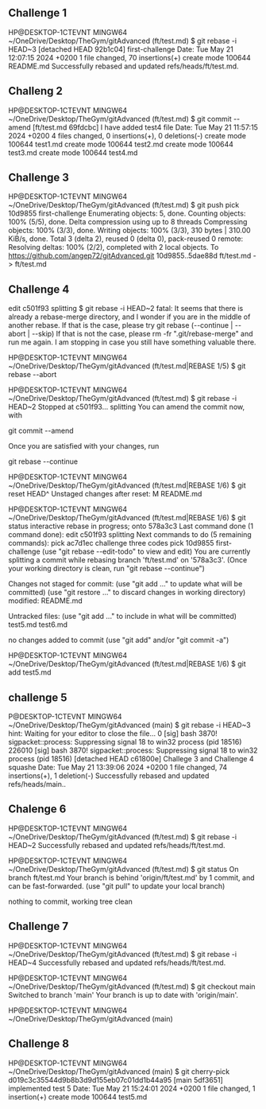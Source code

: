 ## Challenge 1
HP@DESKTOP-1CTEVNT MINGW64 ~/OneDrive/Desktop/TheGym/gitAdvanced (ft/test.md)
$ git rebase -i HEAD~3
[detached HEAD 92b1c04] first-challenge
 Date: Tue May 21 12:07:15 2024 +0200
 1 file changed, 70 insertions(+)
 create mode 100644 README.md
Successfully rebased and updated refs/heads/ft/test.md.

## Challeng 2
HP@DESKTOP-1CTEVNT MINGW64 ~/OneDrive/Desktop/TheGym/gitAdvanced (ft/test.md)
$ git commit --amend
[ft/test.md 69fdcbc] I have added test4 file
 Date: Tue May 21 11:57:15 2024 +0200
 4 files changed, 0 insertions(+), 0 deletions(-)
 create mode 100644 test1.md
 create mode 100644 test2.md
 create mode 100644 test3.md
 create mode 100644 test4.md
 ## Challenge 3
HP@DESKTOP-1CTEVNT MINGW64 ~/OneDrive/Desktop/TheGym/gitAdvanced (ft/test.md)
$ git push 
pick 10d9855 first-challenge
Enumerating objects: 5, done.
Counting objects: 100% (5/5), done.
Delta compression using up to 8 threads
Compressing objects: 100% (3/3), done.
Writing objects: 100% (3/3), 310 bytes | 310.00 KiB/s, done.
Total 3 (delta 2), reused 0 (delta 0), pack-reused 0
remote: Resolving deltas: 100% (2/2), completed with 2 local objects.
To https://github.com/angep72/gitAdvanced.git
   10d9855..5dae88d  ft/test.md -> ft/test.md

## Challenge 4

edit c501f93 splitting
$ git rebase -i HEAD~2
fatal: It seems that there is already a rebase-merge directory, and
I wonder if you are in the middle of another rebase.  If that is the
case, please try
        git rebase (--continue | --abort | --skip)
If that is not the case, please
        rm -fr ".git/rebase-merge"
and run me again.  I am stopping in case you still have something
valuable there.


HP@DESKTOP-1CTEVNT MINGW64 ~/OneDrive/Desktop/TheGym/gitAdvanced (ft/test.md|REBASE 1/5)
$ git rebase --abort

HP@DESKTOP-1CTEVNT MINGW64 ~/OneDrive/Desktop/TheGym/gitAdvanced (ft/test.md)
$ git rebase -i HEAD~2
Stopped at c501f93...  splitting
You can amend the commit now, with

  git commit --amend

Once you are satisfied with your changes, run

  git rebase --continue

HP@DESKTOP-1CTEVNT MINGW64 ~/OneDrive/Desktop/TheGym/gitAdvanced (ft/test.md|REBASE 1/6)
$ git reset HEAD^
Unstaged changes after reset:
M       README.md

HP@DESKTOP-1CTEVNT MINGW64 ~/OneDrive/Desktop/TheGym/gitAdvanced (ft/test.md|REBASE 1/6)
$ git status
interactive rebase in progress; onto 578a3c3
Last command done (1 command done):
   edit c501f93 splitting
Next commands to do (5 remaining commands):
   pick ac7d1ec challenge three codes
   pick 10d9855 first-challenge
  (use "git rebase --edit-todo" to view and edit)
You are currently splitting a commit while rebasing branch 'ft/test.md' on '578a3c3'.
  (Once your working directory is clean, run "git rebase --continue")

Changes not staged for commit:
  (use "git add <file>..." to update what will be committed)
  (use "git restore <file>..." to discard changes in working directory)
        modified:   README.md

Untracked files:
  (use "git add <file>..." to include in what will be committed)
        test5.md
        test6.md

no changes added to commit (use "git add" and/or "git commit -a")

HP@DESKTOP-1CTEVNT MINGW64 ~/OneDrive/Desktop/TheGym/gitAdvanced (ft/test.md|REBASE 1/6)
$ git add test5.md

## challenge 5
P@DESKTOP-1CTEVNT MINGW64 ~/OneDrive/Desktop/TheGym/gitAdvanced (main)
$ git rebase -i HEAD~3
hint: Waiting for your editor to close the file...       0 [sig] bash 3870! sigpacket::process: Suppressing signal 18 to win32 process (pid 18516)     
                                                                                                                                                   226010 [sig] bash 3870! sigpacket::process: Suppressing signal 18 to win32 process (pid 18516)
[detached HEAD c61800e] Challege 3 and Challenge 4 squashe
 Date: Tue May 21 13:39:06 2024 +0200
 1 file changed, 74 insertions(+), 1 deletion(-)
Successfully rebased and updated refs/heads/main..
## Chalenge 6 

HP@DESKTOP-1CTEVNT MINGW64 ~/OneDrive/Desktop/TheGym/gitAdvanced (ft/test.md)
$ git rebase -i HEAD~2
Successfully rebased and updated refs/heads/ft/test.md.

HP@DESKTOP-1CTEVNT MINGW64 ~/OneDrive/Desktop/TheGym/gitAdvanced (ft/test.md)
$ git status
On branch ft/test.md
Your branch is behind 'origin/ft/test.md' by 1 commit, and can be fast-forwarded.
  (use "git pull" to update your local branch)

nothing to commit, working tree clean


## Challenge 7 

HP@DESKTOP-1CTEVNT MINGW64 ~/OneDrive/Desktop/TheGym/gitAdvanced (ft/test.md)
$ git rebase -i HEAD~4
Successfully rebased and updated refs/heads/ft/test.md.

HP@DESKTOP-1CTEVNT MINGW64 ~/OneDrive/Desktop/TheGym/gitAdvanced (ft/test.md)
$ git checkout main 
Switched to branch 'main'
Your branch is up to date with 'origin/main'.

HP@DESKTOP-1CTEVNT MINGW64 ~/OneDrive/Desktop/TheGym/gitAdvanced (main)

## Challenge 8
HP@DESKTOP-1CTEVNT MINGW64 ~/OneDrive/Desktop/TheGym/gitAdvanced (main)
$ git cherry-pick d019c3c35544d9b8b3d9d155eb07c01dd1b44a95
[main 5df3651] implemented test 5
 Date: Tue May 21 15:24:01 2024 +0200
 1 file changed, 1 insertion(+)
 create mode 100644 test5.md
